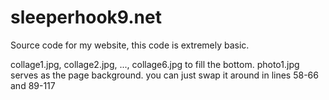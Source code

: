 # sleeperhook9.net
Source code for my website, this code is extremely basic. 

collage1.jpg, collage2.jpg, ..., collage6.jpg to fill the bottom. 
photo1.jpg serves as the page background.
you can just swap it around in lines 58-66 and 89-117
